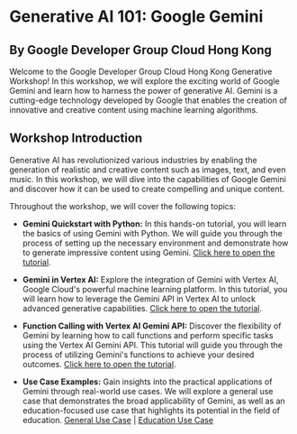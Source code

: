 # Generative AI 101: Google Gemini

## By Google Developer Group Cloud Hong Kong

Welcome to the Google Developer Group Cloud Hong Kong Generative Workshop! In this workshop, we will explore the exciting world of Google Gemini and learn how to harness the power of generative AI. Gemini is a cutting-edge technology developed by Google that enables the creation of innovative and creative content using machine learning algorithms.

## Workshop Introduction

Generative AI has revolutionized various industries by enabling the generation of realistic and creative content such as images, text, and even music. In this workshop, we will dive into the capabilities of Google Gemini and discover how it can be used to create compelling and unique content.

Throughout the workshop, we will cover the following topics:

- **Gemini Quickstart with Python:** In this hands-on tutorial, you will learn the basics of using Gemini with Python. We will guide you through the process of setting up the necessary environment and demonstrate how to generate impressive content using Gemini. [Click here to open the tutorial](https://colab.research.google.com/github/google/generative-ai-docs/blob/main/site/en/tutorials/python_quickstart.ipynb).

- **Gemini in Vertex AI:** Explore the integration of Gemini with Vertex AI, Google Cloud's powerful machine learning platform. In this tutorial, you will learn how to leverage the Gemini API in Vertex AI to unlock advanced generative capabilities. [Click here to open the tutorial](https://colab.research.google.com/github/GoogleCloudPlatform/generative-ai/blob/main/gemini/getting-started/intro_gemini_python.ipynb).

- **Function Calling with Vertex AI Gemini API:** Discover the flexibility of Gemini by learning how to call functions and perform specific tasks using the Vertex AI Gemini API. This tutorial will guide you through the process of utilizing Gemini's functions to achieve your desired outcomes. [Click here to open the tutorial](https://colab.research.google.com/github/GoogleCloudPlatform/generative-ai/blob/main/gemini/function-calling/intro_function_calling.ipynb).

- **Use Case Examples:** Gain insights into the practical applications of Gemini through real-world use cases. We will explore a general use case that demonstrates the broad applicability of Gemini, as well as an education-focused use case that highlights its potential in the field of education. [General Use Case](https://colab.research.google.com/github/GoogleCloudPlatform/generative-ai/blob/main/gemini/use-cases/intro_multimodal_use_cases.ipynb) | [Education Use Case](https://colab.research.google.com/github/GoogleCloudPlatform/generative-ai/blob/main/gemini/use-cases/education/use_cases_for_education.ipynb)
